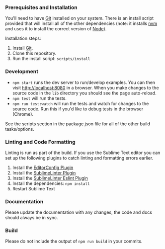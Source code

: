 ### Prerequisites and Installation

You'll need to have [Git](http://git-scm.com/) installed on your system. There is an install script provided that will install all of the other dependencies (note: it installs [nvm](https://github.com/creationix/nvm) and uses it to install the correct version of [Node](https://nodejs.org/en/)).

Installation steps:

1. Install [Git](http://git-scm.com/).
2. Clone this repository.
3. Run the install script: `scripts/install`


### Development

- `npm start` runs the dev server to run/develop examples. You can then visit [http://localhost:8080](http://localhost:8080) in a browser. When you make changes to the source code in the `lib` directory you should see the page auto-reload.
- `npm test` will run the tests.
- `npm run test:watch` will run the tests and watch for changes to the source code. Run this if you'd like to debug tests in the browser (Chrome).

See the scripts section in the package.json file for all of the other build tasks/options.


### Linting and Code Formatting

Linting is run as part of the build. If you use the Sublime Text editor you can set up the following plugins to catch
linting and formatting errors earlier.

1. Install the [EditorConfig Plugin](https://github.com/sindresorhus/editorconfig-sublime)
2. Install the [SublimeLinter Plugin](http://sublimelinter.readthedocs.org/en/latest/)
3. Install the [SublimeLinter Eslint Plugin](https://github.com/roadhump/SublimeLinter-eslint)
4. Install the dependencies:
`npm install`
5. Restart Sublime Text


### Documentation

Please update the documentation with any changes, the code and docs should
always be in sync.


### Build

Please do not include the output of `npm run build` in your commits.

